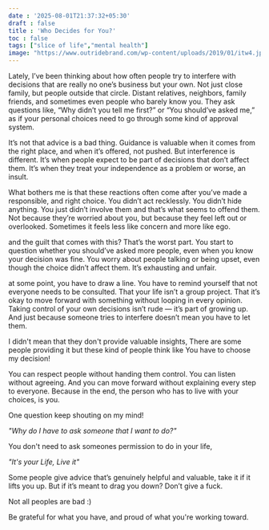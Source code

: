 ```yaml
---
date : '2025-08-01T21:37:32+05:30'
draft : false
title : 'Who Decides for You?'
toc : false
tags: ["slice of life","mental health"]
image: "https://www.outridebrand.com/wp-content/uploads/2019/01/itw4.jpg"
---
```


Lately, I’ve been thinking about how often people try to interfere with decisions that are really no one’s business but your own. Not just close family, but people outside that circle. Distant relatives, neighbors, family friends, and sometimes even people who barely know you. They ask questions like, “Why didn’t you tell me first?” or “You should’ve asked me,” as if your personal choices need to go through some kind of approval system.

It’s not that advice is a bad thing. Guidance is valuable when it comes from the right place, and when it’s offered, not pushed. But interference is different. It’s when people expect to be part of decisions that don’t affect them. It’s when they treat your independence as a problem or worse, an insult.

What bothers me is that these reactions often come after you’ve made a responsible, and right choice. You didn’t act recklessly. You didn’t hide anything. You just didn’t involve them and that’s what seems to offend them. Not because they’re worried about you, but because they feel left out or overlooked. Sometimes it feels less like concern and more like ego.

and the guilt that comes with this? That’s the worst part. You start to question whether you should’ve asked more people, even when you know your decision was fine. You worry about people talking or being upset, even though the choice didn’t affect them. It’s exhausting and unfair.

at some point, you have to draw a line. You have to remind yourself that not everyone needs to be consulted. That your life isn’t a group project. That it’s okay to move forward with something without looping in every opinion. Taking control of your own decisions isn’t rude — it’s part of growing up. And just because someone tries to interfere doesn’t mean you have to let them.

I didn't mean that they don't provide valuable insights, There are some people providing it but these kind of people think like You have to choose my decision!

You can respect people without handing them control. You can listen without agreeing. And you can move forward without explaining every step to everyone. Because in the end, the person who has to live with your choices, is you.



One question keep shouting on my mind!

*"Why do I have to ask someone that I want to do?"*


You don't need to ask someones permission to do in your life, 

*"It's your Life, Live it"*

Some people give advice that’s genuinely helpful and valuable, take it if it lifts you up.
But if it’s meant to drag you down? Don’t give a fuck.

Not all peoples are bad :)

Be grateful for what you have, and proud of what you're working toward.

<br>


















<!-- Comment Section Configurations! -->
<script src="https://giscus.app/client.js"
        data-repo="mdxabu/mdxabu.github.io"
        data-repo-id="R_kgDOLs5FtQ"
        data-category="Blogs"
        data-category-id="DIC_kwDOLs5Ftc4CrYy-"
        data-mapping="pathname"
        data-strict="0"
        data-reactions-enabled="0"
        data-emit-metadata="0"
        data-input-position="top"
        data-theme="light_protanopia"
        data-lang="en"
        crossorigin="anonymous"
        async>
</script>
